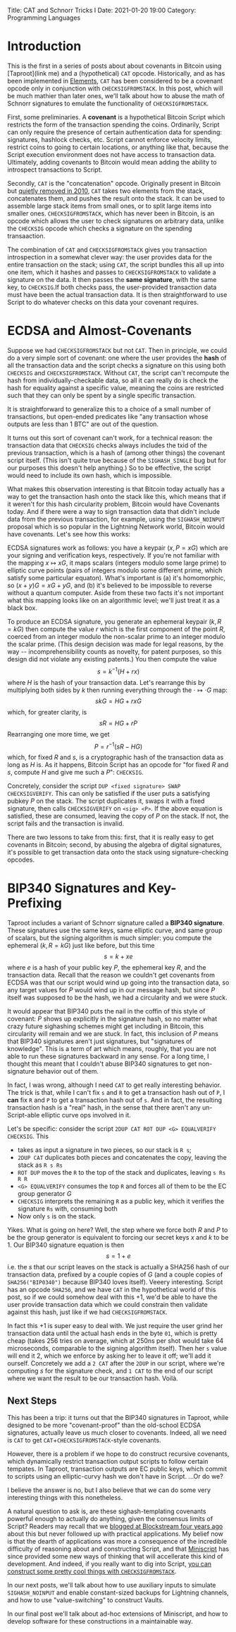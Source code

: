 Title: CAT and Schnorr Tricks I
Date: 2021-01-20 19:00
Category: Programming Languages

# Introduction
 
This is the first in a series of posts about about covenants in Bitcoin
using [Taproot](link me) and a (hypothetical) `CAT` opcode. Historically, and as has
been implemented in [Elements](https://github.com/ElementsProject/elements/),
`CAT` has been considered to be a covenant opcode only in conjunction with
`CHECKSIGFROMSTACK`. In this post, which will be much mathier than later ones,
we'll talk about how to abuse the math of Schnorr signatures to emulate the
functionality of `CHECKSIGFROMSTACK`.

First, some preliminaries. A **covenant** is a hypothetical Bitcoin Script
which restricts the form of the transaction spending the coins. Ordinarily,
Script can only require the presence of certain authentication data for
spending: signatures, hashlock checks, etc. Script cannot enforce velocity
limits, restrict coins to going to certain locations, or anything like that,
because the Script execution environment does not have access to transaction
data. Ultimately, adding covenants to Bitcoin would mean adding the ability
to introspect transactions to Script.

Secondly, `CAT` is the "concatenation" opcode. Originally present in Bitcoin
but [quietly removed in 2010](https://github.com/bitcoin/bitcoin/commit/4bd188c4383d6e614e18f79dc337fbabe8464c82),
`CAT` takes two elements from the stack, concatenates them, and pushes the
result onto the stack. It can be used to assemble large stack items from
small ones, or to split large items into smaller ones. `CHECKSIGFROMSTACK`,
which has never been in Bitcoin, is an opcode which allows the user to
check signatures on arbitrary data, unlike the `CHECKSIG` opcode which checks
a signature on the spending transaaction.

The combination of `CAT` and `CHECKSIGFROMSTACK` gives you transaction introspection
in a somewhat clever way: the user provides data for the entire transaction on the
stack; using `CAT`, the script bundles this all up into one item, which it hashes
and passes to `CHECKSIGFROMSTACK` to validate a signature on the data. It then
passes the **same signature**, with the same key, to `CHECKSIG`.If both checks
pass, the user-provided transaction data must have been the actual transaction data.
It is then straightforward to use Script to do whatever checks on this data your
covenant requires.

# ECDSA and Almost-Covenants

Suppose we had `CHECKSIGFROMSTACK` but not `CAT`. Then in principle, we could do
a very simple sort of covenant: one where the user provides the **hash** of all
the transaction data and the script checks a signature on this using both `CHECKSIG`
and `CHECKSIGFROMSTACK`. Without `CAT`, the script can't recompute the hash from
individually-checkable data, so all it can really do is check the hash for equality
against a specific value, meaning the coins are restricted such that they can only
be spent by a single specific transaction.

It is straightforward to generalize this to a choice of a small number of transactions,
but open-ended predicates like "any transaction whose outputs are less than 1 BTC" are
out of the question.

It turns out this sort of covenant can't work, for a technical reason: the
transaction data that `CHECKSIG` checks always includes the txid of the previous
transaction, which is a hash of (among other things) the covenant script itself.
(This isn't quite true because of the `SIGHASH_SINGLE` bug but for our purposes this
doesn't help anything.) So to be effective, the script would need to include its
own hash, which is impossible.

What makes this observation interesting is that Bitcoin today actually has a way to
get the transaction hash onto the stack like this, which means that if it weren't
for this hash circularity problem, Bitcoin would have Covenants today. And if there
were a way to sign transaction data that didn't include data from the previous transaction,
for example, using the `SIGHASH_NOINPUT` proposal which is so popular in the Lightning
Network world, Bitcoin would have covenants. Let's see how this works:

ECDSA signatures work as follows: you have a keypair $(x, P = xG)$ which are your signing
and verification keys, respectively. If you're not familiar with the mapping $x\mapsto xG$,
it maps scalars (integers modulo some large prime) to elliptic curve points (pairs of
integers modulo some different prime, which satisfy some particular equaton). What's
important is (a) it's homomorphic, so $(x + y)G = xG + yG$, and (b) it's believed to be
impossible to reverse without a quantum computer. Aside from these two facts it's not
important what this mapping looks like on an algorithmic level; we'll just treat it as a
black box.

To produce an ECDSA signature, you generate an ephemeral keypair $(k, R = kG)$ then compute
the value $r$ which is the first component of the point $R$, coerced from an integer modulo
the non-scalar prime to an integer modulo the scalar prime. (This design decision was made
for legal reasons, by the way -- incomprehensibility counts as novelty, for patent purposes,
so this design did not violate any existing patents.) You then compute the value
$$ s = k^{-1}(H + rx) $$
where $H$ is the hash of your transaction data. Let's rearrange this by multiplying both sides
by $k$ then running everything through the $\cdot\mapsto\cdot G$ map:
$$ skG = HG + rxG $$
which, for greater clarity, is
$$ sR = HG + rP $$
Rearranging one more time, we get
$$ P = r^{-1}(sR - HG) $$
which, for fixed $R$ and $s$, is a cryptographic hash of the transaction data as long as $H$
is. As it happens, Bitcoin Script has an opcode for "for fixed $R$ and $s$, compute $H$ and
give me such a $P$": `CHECKSIG`.

Concretely, consider the script `DUP <fixed signature> SWAP CHECKSIGVERIFY`. This can only
be satisfied if the user puts a satisfying pubkey $P$ on the stack. The script duplicates
it, swaps it with a fixed signature, then calls `CHECKSIGVERIFY` on `<sig> <P>`. If the
above equation is satisfied, these are consumed, leaving the copy of $P$ on the stack. If
not, the script fails and the transaction is invalid.

There are two lessons to take from this: first, that it is really easy to get covenants in
Bitcoin; second, by abusing the algebra of digital signatures, it's possible to get transaction
data onto the stack using signature-checking opcodes.

# BIP340 Signatures and Key-Prefixing

Taproot includes a variant of Schnorr signature called a **BIP340 signature**. These signatures
use the same keys, same elliptic curve, and same group of scalars, but the signing algorithm
is much simpler: you compute the ephemeral $(k, R = kG)$ just like before, but this time
$$ s = k + xe $$
where $e$ is a hash of your public key $P$, the ephemeral key $R$, and the transaction data.
Recall that the reason we couldn't get covenants from ECDSA was that our script would wind
up going into the transaction data, so any target values for $P$ would wind up in our message
hash, but since $P$ itself was supposed to be the hash, we had a circularity and we were stuck.

It would appear that BIP340 puts the nail in the coffin of this style of covenant: $P$ shows
up explicitly in the signature hash, so no matter what crazy future sighashing schemes might
get including in Bitcoin, this circularity will remain and we are stuck. In fact, this inclusion
of $P$ means that BIP340 signatures aren't just signatures, but "signatures of knowledge". This
is a term of art which means, roughly, that you are not able to run these signatures backward
in any sense. For a long time, I thought this meant that I couldn't abuse BIP340 signatures to
get non-signature behavior out of them.

In fact, I was wrong, although I need `CAT` to get really interesting behavior. The trick is
that, while I can't fix `s` and `R` to get a transaction hash out of `P`, I **can** fix `R`
and `P` to get a transaction hash out of `s`. And in fact, the resulting transaction hash is
a "real" hash, in the sense that there aren't any un-Script-able elliptic curve ops involved
in it.

Let's be specific: consider the script `2DUP CAT ROT DUP <G> EQUALVERIFY CHECKSIG`. This

* takes as input a signature in two pieces, so our stack is `R s`;
* `2DUP CAT` duplicates both pieces and concatenates the copy, leaving the stack as `R s Rs`
* `ROT DUP` moves the `R` to the top of the stack and duplicates, leaving `s Rs R R`
* `<G> EQUALVERIFY` consumes the top `R` and forces all of them to be the EC group generator $G$
* `CHECKSIG` interprets the remaining `R` as a public key, which it verifies the signature `Rs` with, consuming both
* Now only `s` is on the stack.

Yikes. What is going on here? Well, the step where we force both $R$ and $P$ to be the
group generator is equivalent to forcing our secret keys $x$ and $k$ to be 1. Our BIP340
signature equation is then
$$ s = 1 + e $$
i.e. the $s$ that our script leaves on the stack is actually a SHA256 hash of our
transaction data, prefixed by a couple copies of $G$ (and a couple copies of
`SHA256("BIP0340")` because BIP340 loves itself). Veeery interesting. Script has
an opcode `SHA256`, and we have `CAT` in the hypothetical world of this post, so
if we could somehow deal with this +1, we'd be able to have the user provide transaction
data which we could constrain then validate against this hash, just like if we had
`CHECKSIGFROMSTACK`.

In fact this +1 is super easy to deal with. We just require the user grind her transaction
data until the actual hash ends in the byte `01`, which is pretty cheap (takes 256 tries
on average, which at 250ns per shot would take 64 microseconds, comparable to the signing
algorithm itself). Then her `s` value will end it 2, which we enforce by asking her to
leave it off; we'll add it ourself. Concretely we add a `2 CAT` after the `2DUP` in our
script, where we're computing $s$ for the signature check, and `1 CAT` to the end of our
script where we want the result to be our transaction hash. Voilà.

## Next Steps

This has been a trip: it turns out that the BIP340 signatures in Taproot, while designed
to be more "covenant-proof" than the old-school ECDSA signatures, actually leave us much
closer to covenants. Indeed, all we need is `CAT` to get `CAT`+`CHECKSIGFROMSTACK`-style
covenants.

However, there is a problem if we hope to do construct recursive covenants, which dynamically
restrict transaction output scripts to follow certain tempates. In Taproot, transaction
outputs are EC public
keys, which commit to scripts using an elliptic-curvy hash we don't have in Script. ...Or do
we?

I believe the answer is no, but I also believe that we can do some very interesting
things with this nonetheless.

A natural question to ask is, are these sighash-templating covenants powerful enough to
actually do anything, given the consensus limits of Script? Readers may recall that we
[blogged at Blockstream four years ago](https://blockstream.com/2016/11/02/en-covenants-in-elements-alpha/)
about this but never followed up with practical applications. My belief now is that the
dearth of applications was more a consequence of the incredible difficulty of reasoning
about and constructing Script, and that [Miniscript](http://bitcoin.sipa.be/miniscript/)
has since provided some new ways of thinking that will accellerate this kind of development.
And indeed, if you really want to dig into Script, [you can construct some pretty cool
things with `CHECKSIGFROMSTACK`](https://ruggedbytes.com/articles/ll/).

In our next posts, we'll talk about how to use auxiliary inputs to simulate `SIGHASH_NOINPUT`
and enable constant-sized backups for Lightning channels, and how to use "value-switching"
to construct Vaults.

In our final post we'll talk about ad-hoc extensions of Miniscript, and how to develop
software for these constructions in a maintainable way.


